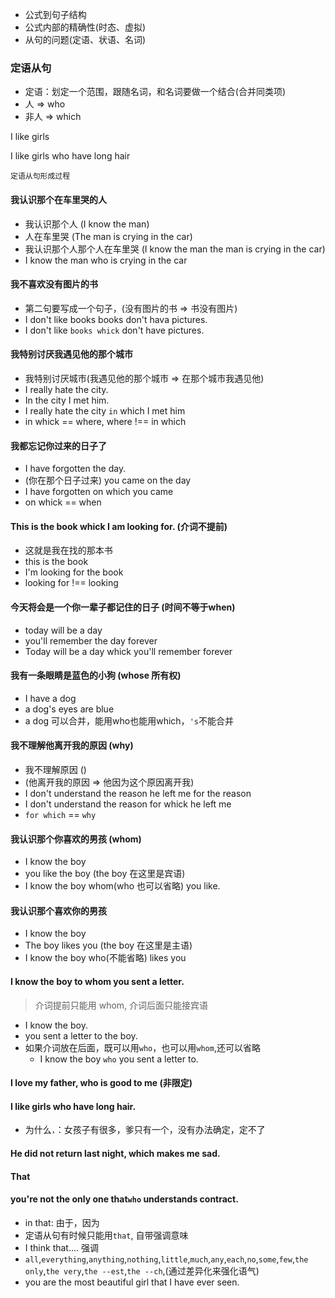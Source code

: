 - 公式到句子结构
- 公式内部的精确性(时态、虚拟)
- 从句的问题(定语、状语、名词)

### 定语从句
- 定语：划定一个范围，跟随名词，和名词要做一个结合(合并同类项)
- 人   => who
- 非人 => which

I like girls

I like girls who have long hair

``定语从句形成过程``
#### 我认识那个在车里哭的人
- 我认识那个人 (I know the man)
- 人在车里哭 (The man is crying in the car)
- 我认识那个人那个人在车里哭 (I know the man the man is crying in the car)
- I know the man who is crying in the car

#### 我不喜欢没有图片的书
- 第二句要写成一个句子，(没有图片的书 => 书没有图片)
- I don't like books books don't hava pictures.
- I don't like ``books whick`` don't have pictures.

#### 我特别讨厌我遇见他的那个城市
- 我特别讨厌城市(我遇见他的那个城市 => 在那个城市我遇见他)
- I really hate the city.
- In the city I met him.
- I really hate the city ``in`` which I met him
- in whick == where,  where !== in which

#### 我都忘记你过来的日子了
- I have forgotten the day.
- (你在那个日子过来) you came on the day
- I have forgotten on which you came
- on whick == when

#### This is the book whick I am looking for. (介词不提前)
- 这就是我在找的那本书
- this is the book
- I'm looking for the book
- looking for !== looking


#### 今天将会是一个你一辈子都记住的日子 (时间不等于when)
- today will be a day
- you'll remember the day forever
- Today will be a day whick you'll remember forever


#### 我有一条眼睛是蓝色的小狗 (whose 所有权)
- I have a dog
- a dog's eyes are blue
- a dog 可以合并，能用who也能用which，``'s``不能合并

#### 我不理解他离开我的原因 (why)
- 我不理解原因 ()
- (他离开我的原因 => 他因为这个原因离开我)
- I don't understand the reason he left me for the reason
- I don't understand the reason for whick he left me
- ``for which`` == ``why``

#### 我认识那个你喜欢的男孩 (whom)
- I know the boy
- you like the boy (the boy 在这里是宾语)
- I know the boy whom(who 也可以省略) you like.

#### 我认识那个喜欢你的男孩
- I know the boy
- The boy likes you (the boy 在这里是主语)
- I know the boy who(不能省略) likes you
 
#### I know the boy to whom you sent a letter. 
> 介词提前只能用 whom, 介词后面只能接宾语

- I know the boy. 
- you sent a letter to the boy.
- 如果介词放在后面，既可以用``who``，也可以用``whom``,还可以省略
    - I know the boy ``who`` you sent a letter to.

#### I love my father, who is good to me (非限定)
#### I like girls who have long hair.
- 为什么``，``：女孩子有很多，爹只有一个，没有办法确定，定不了
 
 #### He did not return last night, which makes me sad.

#### That
#### you're not the only one that``who`` understands contract.
- in that: 由于，因为
- 定语从句有时候只能用``that``, 自带强调意味
- I think that.... 强调
- ``all``,``everything``,``anything``,``nothing``,``little``,``much``,``any``,``each``,``no``,``some``,``few``,``the only``,``the very``,``the --est``,``the --ch``,(通过差异化来强化语气)
- you are the most beautiful girl that I have ever seen.


























